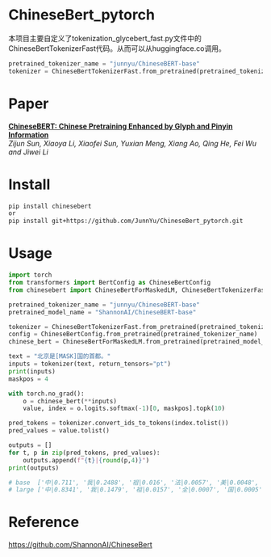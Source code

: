 # ChineseBert_pytorch
本项目主要自定义了tokenization_glycebert_fast.py文件中的ChineseBertTokenizerFast代码。从而可以从huggingface.co调用。
```python
pretrained_tokenizer_name = "junnyu/ChineseBERT-base"
tokenizer = ChineseBertTokenizerFast.from_pretrained(pretrained_tokenizer_name)
```

# Paper
**[ChineseBERT: Chinese Pretraining Enhanced by Glyph and Pinyin Information](https://arxiv.org/pdf/2106.16038.pdf)**  
*Zijun Sun, Xiaoya Li, Xiaofei Sun, Yuxian Meng, Xiang Ao, Qing He, Fei Wu and Jiwei Li*

# Install
```bash
pip install chinesebert
or
pip install git+https://github.com/JunnYu/ChineseBert_pytorch.git
```

# Usage
```python
import torch
from transformers import BertConfig as ChineseBertConfig
from chinesebert import ChineseBertForMaskedLM, ChineseBertTokenizerFast

pretrained_tokenizer_name = "junnyu/ChineseBERT-base"
pretrained_model_name = "ShannonAI/ChineseBERT-base"

tokenizer = ChineseBertTokenizerFast.from_pretrained(pretrained_tokenizer_name)
config = ChineseBertConfig.from_pretrained(pretrained_tokenizer_name)
chinese_bert = ChineseBertForMaskedLM.from_pretrained(pretrained_model_name, config=config)

text = "北京是[MASK]国的首都。"
inputs = tokenizer(text, return_tensors="pt")
print(inputs)
maskpos = 4

with torch.no_grad():
    o = chinese_bert(**inputs)
    value, index = o.logits.softmax(-1)[0, maskpos].topk(10)

pred_tokens = tokenizer.convert_ids_to_tokens(index.tolist())
pred_values = value.tolist()

outputs = []
for t, p in zip(pred_tokens, pred_values):
    outputs.append(f"{t}|{round(p,4)}")
print(outputs)

# base  ['中|0.711', '我|0.2488', '祖|0.016', '法|0.0057', '美|0.0048', '全|0.0042', '韩|0.0015', '英|0.0011', '两|0.0008', '王|0.0006']
# large ['中|0.8341', '我|0.1479', '祖|0.0157', '全|0.0007', '国|0.0005', '帝|0.0001', '该|0.0001', '法|0.0001', '一|0.0001', '咱|0.0001']
```

# Reference
https://github.com/ShannonAI/ChineseBert
